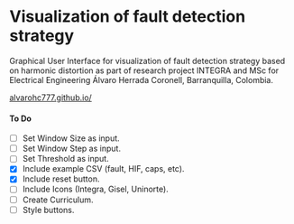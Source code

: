 # Visualization of fault detection strategy
Graphical User Interface for visualization of fault detection strategy based on harmonic distortion as part of research project INTEGRA and MSc for Electrical Engineering Álvaro Herrada Coronell, Barranquilla, Colombia.

[alvarohc777.github.io/](https://alvarohc777.github.io/)


#### To Do
- [ ] Set Window Size as input.
- [ ] Set Window Step as input.
- [ ] Set Threshold as input.
- [x] Include example CSV (fault, HIF, caps, etc).
- [x] Include reset button.
- [ ] Include Icons (Integra, Gisel, Uninorte).
- [ ] Create Curriculum.
- [ ] Style buttons.
